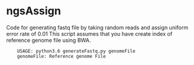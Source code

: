 # ngsAssign
Code for generating fastq file by taking random reads and assign uniform error rate of 0.01
This script assumes that you have create index of reference genome file using BWA.

        USAGE: python3.6 generateFastq.py genomeFile
        genomeFile: Reference genome File
        
